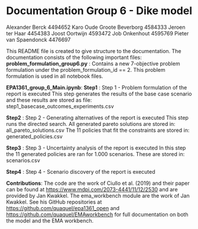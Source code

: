 # Documentation Group 6 - Dike model
Alexander Berck				4494652
Karo Oude Groote Beverborg	4584333
Jeroen ter Haar				4454383 
Joost Oortwijn				4593472 
Job Onkenhout				4595769 
Pieter van Spaendonck		4476697

This README file is created to give structure to the documentation. The documentation consists of the following important files:
**problem_formulation_group6.py** : Contains a new 7-objective problem formulation under the problem_formulation_id == 2. This problem formulation is used in all notebook files.

**EPA1361_group_6_Main.ipynb**:
**Step1** : Step 1 - Problem formulation of the report is executed
This step generates the results of the base case scenario and these results are stored as file: step1_basecase_outcomes_experiments.csv 

**Step2** : Step 2 - Generating alternatives of the report is executed
This step runs the directed search. All generated pareto solutions are stored in: all_pareto_solutions.csv
The 11 policies that fit the constraints are stored in: generated_policies.csv

**Step3** : Step 3 - Uncertainty analysis of the report is executed
In this step the 11 generated policies are ran for 1.000 scenarios. These are stored in: scenarios.csv

**Step4** : Step 4 - Scenario discovery of the report is executed

**Contributions**:
The code are the work of Ciullo et al. (2019) and their paper can be found at https://www.mdpi.com/2073-4441/11/12/2530 and are provided by Jan Kwakkel. The ema_workbench module are the work of Jan Kwakkel. See his GitHub repositories at https://github.com/quaquel/epa1361_open and https://github.com/quaquel/EMAworkbench for full documentation on both the model and the EMA workbench. 




